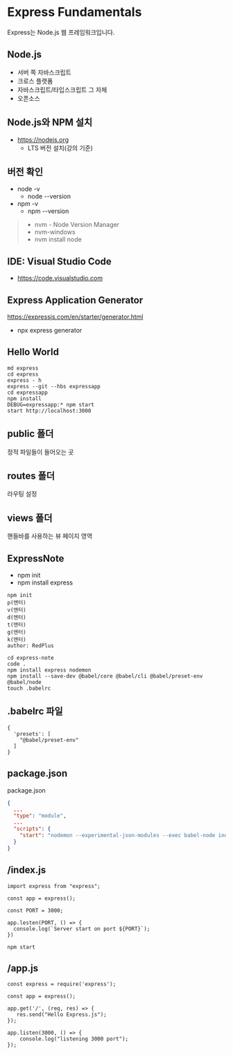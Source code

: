 # Express Fundamentals 

Express는 Node.js 웹 프레임워크입니다. 

## Node.js

* 서버 쪽 자바스크립트
* 크로스 플랫폼
* 자바스크립트/타입스크립트 그 자체
* 오픈소스 

## Node.js와 NPM 설치

* https://nodejs.org
  * LTS 버전 설치(강의 기준) 

## 버전 확인

* node -v
  * node --version
* npm -v
  * npm --version 


> * nvm - Node Version Manager
> * nvm-windows 
> * nvm install node 


## IDE: Visual Studio Code

* https://code.visualstudio.com 

## Express Application Generator

https://expressjs.com/en/starter/generator.html

* npx express generator

## Hello World

```Terminal
md express
cd express
express - h 
express --git --hbs expressapp 
cd expressapp
npm install 
DEBUG=expressapp:* npm start 
start http://localhost:3000 
```

## public 폴더

정적 파일들이 들어오는 곳


## routes 폴더

라우팅 설정

## views 폴더

핸들바를 사용하는 뷰 페이지 영역



## ExpressNote

* npm init
* npm install express

```Terminal
npm init
p(엔터)
v(엔터)
d(엔터)
t(엔터)
g(엔터)
k(엔터)
author: RedPlus

cd express-note
code . 
npm install express nodemon 
npm install --save-dev @babel/core @babel/cli @babel/preset-env @babel/node 
touch .babelrc 
```

## .babelrc 파일

```Text
{
  'presets': [
    "@babel/preset-env"
  ]
}
```

## package.json 

package.json
```JSON
{
  ...
  "type": "module", 
  ...
  "scripts": {
    "start": "nodemon --experimental-json-modules --exec babel-node index.js"
  }
}
```


## /index.js

```JS
import express from "express";

const app = express(); 

const PORT = 3000;

app.lesten(PORT, () => {
  console.log(`Server start on port ${PORT}`);
})
```

```Terminal
npm start
```

## /app.js

```JS
const express = require('express');

const app = express(); 

app.get('/', (req, res) => {
   res.send("Hello Express.js");  
});

app.listen(3000, () => {
    console.log("listening 3000 port"); 
});
```


